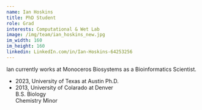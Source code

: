 ```yaml
---
name: Ian Hoskins
title: PhD Student
role: Grad
interests: Computational & Wet Lab
image: /img/team/ian_hoskins_new.jpg
im_width: 160
im_height: 160
linkedin: LinkedIn.com/in/Ian-Hoskins-64253256
---
```

Ian currently works at Monoceros Biosystems as a Bioinformatics Scientist. 

* 2023, University of Texas at Austin
Ph.D. 
* 2013, University of Colarado at Denver   
B.S. Biology  
Chemistry Minor 
